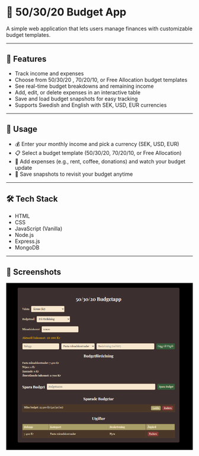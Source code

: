 # 💸 50/30/20 Budget App

A simple web application that lets users manage finances with customizable budget templates.

---

## 🌟 Features

- Track income and expenses
- Choose from 50/30/20 , 70/20/10, or Free Allocation budget templates
- See real-time budget breakdowns and remaining income
- Add, edit, or delete expenses in an interactive table
- Save and load budget snapshots for easy tracking
- Supports Swedish and English with SEK, USD, EUR currencies

---

## 🚀 Usage

- 💰 Enter your monthly income and pick a currency (SEK, USD, EUR)  
- 📋 Select a budget template (50/30/20, 70/20/10, or Free Allocation)  
- 🛒 Add expenses (e.g., rent, coffee, donations) and watch your budget update  
- 💾 Save snapshots to revisit your budget anytime  

---

## 🛠 Tech Stack

- HTML  
- CSS  
- JavaScript (Vanilla)  
- Node.js  
- Express.js  
- MongoDB

---

## 📸 Screenshots

![Budget App Screenshot](./budget-app/screenshots/budgetapp.PNG)


  

